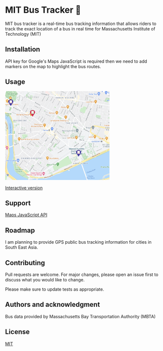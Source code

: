 # MIT Bus Tracker 🚌

MIT bus tracker is a real-time bus tracking information that allows riders to track the exact location of a bus in real time for Massachusetts Institute of Technology (MIT)

## Installation
API key for Google's Maps JavaScript is required then we need to add markers on the map to highlight the bus routes.

## Usage 
<img src = 'example.png' width="340" height="290"> 

[Interactive version](https://anyapages.github.io/bus_tracker.html)

## Support
[Maps JavaScript API](https://developers.google.com/maps/support/?hl=en_G)

## Roadmap
I am planning to provide GPS public bus tracking information for cities in South East Asia.

## Contributing
Pull requests are welcome. For major changes, please open an issue first to discuss what you would like to change.

Please make sure to update tests as appropriate.

## Authors and acknowledgment
Bus data provided by Massachusetts Bay Transportation Authority (MBTA)

## License
[MIT](https://github.com/anyapages/bus-tracker/blob/main/LICENSE)

